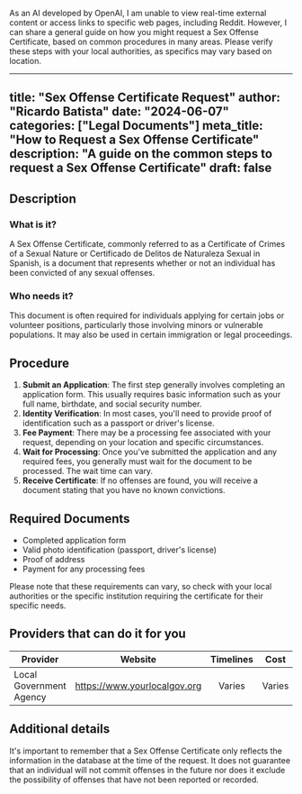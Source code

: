 As an AI developed by OpenAI, I am unable to view real-time external content or access links to specific web pages, including Reddit. However, I can share a general guide on how you might request a Sex Offense Certificate, based on common procedures in many areas. Please verify these steps with your local authorities, as specifics may vary based on location.

---
title: "Sex Offense Certificate Request"
author: "Ricardo Batista"
date: "2024-06-07"
categories: ["Legal Documents"]
meta_title: "How to Request a Sex Offense Certificate"
description: "A guide on the common steps to request a Sex Offense Certificate"
draft: false
---

## Description

### What is it?
A Sex Offense Certificate, commonly referred to as a Certificate of Crimes of a Sexual Nature or Certificado de Delitos de Naturaleza Sexual in Spanish, is a document that represents whether or not an individual has been convicted of any sexual offenses.

### Who needs it?
This document is often required for individuals applying for certain jobs or volunteer positions, particularly those involving minors or vulnerable populations. It may also be used in certain immigration or legal proceedings. 

## Procedure
1. **Submit an Application**: The first step generally involves completing an application form. This usually requires basic information such as your full name, birthdate, and social security number.
2. **Identity Verification**: In most cases, you'll need to provide proof of identification such as a passport or driver's license.
3. **Fee Payment**: There may be a processing fee associated with your request, depending on your location and specific circumstances.
4. **Wait for Processing**: Once you've submitted the application and any required fees, you generally must wait for the document to be processed. The wait time can vary.
5. **Receive Certificate**: If no offenses are found, you will receive a document stating that you have no known convictions. 

## Required Documents
- Completed application form
- Valid photo identification (passport, driver's license)
- Proof of address
- Payment for any processing fees

Please note that these requirements can vary, so check with your local authorities or the specific institution requiring the certificate for their specific needs.

## Providers that can do it for you

| Provider        |     Website     |     Timelines    |       Cost      |
| --------------- | --------------- |  :-------------: | :-------------: |
| Local Government Agency      |  https://www.yourlocalgov.org       |      Varies      |        Varies      |

## Additional details
It's important to remember that a Sex Offense Certificate only reflects the information in the database at the time of the request. It does not guarantee that an individual will not commit offenses in the future nor does it exclude the possibility of offenses that have not been reported or recorded.